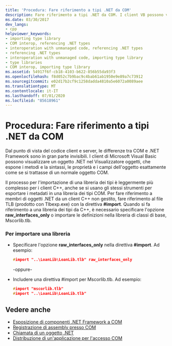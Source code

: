 ```yaml
---
title: 'Procedura: Fare riferimento a tipi .NET da COM'
description: Fare riferimento a tipi .NET da COM. I client VB possono visualizzare un oggetto .NET nel Visualizzatore oggetti, ma i client C++ devono fare riferimento a un file TLB con la \# direttiva Import.
ms.date: 03/30/2017
dev_langs:
- cpp
helpviewer_keywords:
- importing type library
- COM interop, referencing .NET types
- interoperation with unmanaged code, referencing .NET types
- referencing .NET types
- interoperation with unmanaged code, importing type library
- type libraries
- COM interop, importing type library
ms.assetid: 54917f6f-cb18-4103-b622-856b55da93f3
ms.openlocfilehash: f8d052c7b9bac9c4bab61ab1950e9e89a7c73912
ms.sourcegitcommit: e02d17b2cf9c1258dadda4810a5e6072a0089aee
ms.translationtype: MT
ms.contentlocale: it-IT
ms.lasthandoff: 07/01/2020
ms.locfileid: "85618961"
---
```

# <a name="how-to-reference-net-types-from-com"></a>Procedura: Fare riferimento a tipi .NET da COM
Dal punto di vista del codice client e server, le differenze tra COM e .NET Framework sono in gran parte invisibili. I client di Microsoft Visual Basic possono visualizzare un oggetto .NET nel Visualizzatore oggetti, che espone i metodi e la sintassi, le proprietà e i campi dell'oggetto esattamente come se si trattasse di un normale oggetto COM.  
  
 Il processo per l'importazione di una libreria dei tipi è leggermente più complesso per i client C++, anche se si usano gli stessi strumenti per esportare i metadati in una libreria dei tipi COM. Per fare riferimento a membri di oggetti .NET da un client C++ non gestito, fare riferimento al file TLB (prodotto con Tlbexp.exe) con la direttiva **#import**. Quando si fa riferimento a una libreria dei tipi da C++, è necessario specificare l'opzione **raw_interfaces_only** o importare le definizioni nella libreria di classi di base, Mscorlib.tlb.  
  
### <a name="to-import-a-library"></a>Per importare una libreria  
  
- Specificare l'opzione **raw_interfaces_only** nella direttiva **#import**. Ad esempio:  
  
    ```cpp  
    #import "..\LoanLib\LoanLib.tlb" raw_interfaces_only  
    ```  
  
     -oppure-  
  
- Includere una direttiva #import per Mscorlib.tlb. Ad esempio:  
  
    ```cpp  
    #import "mscorlib.tlb"  
    #import "..\LoanLib\LoanLib.tlb"  
    ```  
  
## <a name="see-also"></a>Vedere anche

- [Esposizione di componenti .NET Framework a COM](exposing-dotnet-components-to-com.md)
- [Registrazione di assembly presso COM](registering-assemblies-with-com.md)
- [Chiamata di un oggetto .NET](https://docs.microsoft.com/previous-versions/dotnet/netframework-4.0/8hw8h46b(v=vs.100))
- [Distribuzione di un'applicazione per l'accesso COM](https://docs.microsoft.com/previous-versions/dotnet/netframework-4.0/c2850st8(v=vs.100))
